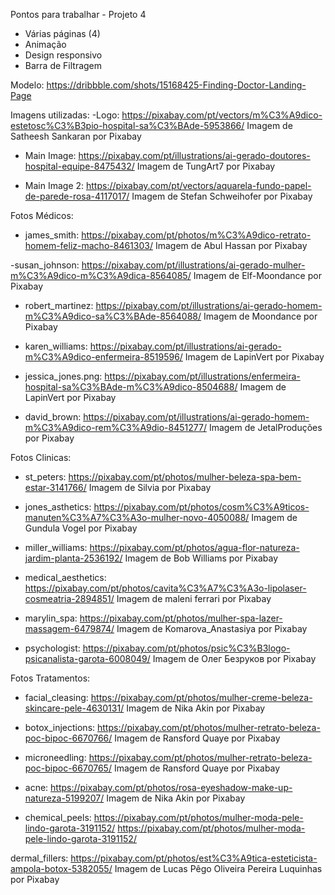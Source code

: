 Pontos para trabalhar - Projeto 4

- Várias páginas (4)
- Animação
- Design responsivo
- Barra de Filtragem

Modelo:
https://dribbble.com/shots/15168425-Finding-Doctor-Landing-Page

Imagens utilizadas:
-Logo: https://pixabay.com/pt/vectors/m%C3%A9dico-estetosc%C3%B3pio-hospital-sa%C3%BAde-5953866/
Imagem de Satheesh Sankaran por Pixabay

- Main Image: https://pixabay.com/pt/illustrations/ai-gerado-doutores-hospital-equipe-8475432/
  Imagem de TungArt7 por Pixabay

- Main Image 2: https://pixabay.com/pt/vectors/aquarela-fundo-papel-de-parede-rosa-4117017/
  Imagem de Stefan Schweihofer por Pixabay

Fotos Médicos:

- james_smith: https://pixabay.com/pt/photos/m%C3%A9dico-retrato-homem-feliz-macho-8461303/
  Imagem de Abul Hassan por Pixabay

-susan_johnson: https://pixabay.com/pt/illustrations/ai-gerado-mulher-m%C3%A9dico-m%C3%A9dica-8564085/
Imagem de Elf-Moondance por Pixabay

- robert_martinez: https://pixabay.com/pt/illustrations/ai-gerado-homem-m%C3%A9dico-sa%C3%BAde-8564088/
  Imagem de Moondance por Pixabay

- karen_williams: https://pixabay.com/pt/illustrations/ai-gerado-m%C3%A9dico-enfermeira-8519596/
  Imagem de LapinVert por Pixabay

- jessica_jones.png: https://pixabay.com/pt/illustrations/enfermeira-hospital-sa%C3%BAde-m%C3%A9dico-8504688/
  Imagem de LapinVert por Pixabay

- david_brown: https://pixabay.com/pt/illustrations/ai-gerado-homem-m%C3%A9dico-rem%C3%A9dio-8451277/
  Imagem de JetalProduções por Pixabay

Fotos Clinicas:

- st_peters: https://pixabay.com/pt/photos/mulher-beleza-spa-bem-estar-3141766/
  Imagem de Silvia por Pixabay

- jones_asthetics: https://pixabay.com/pt/photos/cosm%C3%A9ticos-manuten%C3%A7%C3%A3o-mulher-novo-4050088/
  Imagem de Gundula Vogel por Pixabay

- miller_williams: https://pixabay.com/pt/photos/agua-flor-natureza-jardim-planta-2536192/
  Imagem de Bob Williams por Pixabay

- medical_aesthetics: https://pixabay.com/pt/photos/cavita%C3%A7%C3%A3o-lipolaser-cosmeatria-2894851/
  Imagem de maleni ferrari por Pixabay

- marylin_spa: https://pixabay.com/pt/photos/mulher-spa-lazer-massagem-6479874/
  Imagem de Komarova_Anastasiya por Pixabay

- psychologist: https://pixabay.com/pt/photos/psic%C3%B3logo-psicanalista-garota-6008049/
Imagem de Олег Безруков por Pixabay

Fotos Tratamentos: 

- facial_cleasing: https://pixabay.com/pt/photos/mulher-creme-beleza-skincare-pele-4630131/
Imagem de Nika Akin por Pixabay

- botox_injections: https://pixabay.com/pt/photos/mulher-retrato-beleza-poc-bipoc-6670766/
Imagem de Ransford Quaye por Pixabay

- microneedling: https://pixabay.com/pt/photos/mulher-retrato-beleza-poc-bipoc-6670765/
Imagem de Ransford Quaye por Pixabay

- acne: https://pixabay.com/pt/photos/rosa-eyeshadow-make-up-natureza-5199207/
Imagem de Nika Akin por Pixabay

- chemical_peels: https://pixabay.com/pt/photos/mulher-moda-pele-lindo-garota-3191152/
https://pixabay.com/pt/photos/mulher-moda-pele-lindo-garota-3191152/

dermal_fillers: https://pixabay.com/pt/photos/est%C3%A9tica-esteticista-ampola-botox-5382055/
Imagem de Lucas Pêgo Oliveira Pereira Luquinhas por Pixabay
